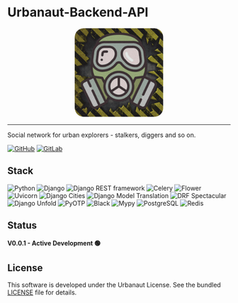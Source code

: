 # Urbanaut-Backend-API

<div align="center">
  <img src="docs/images/logo.png" alt="User Icon" width="200" height="200" style="border-radius: 10%;">
</div>

---

Social network for urban explorers - stalkers, diggers and so on.

[![GitHub](https://img.shields.io/badge/github-%23121011.svg?style=for-the-badge&logo=github&logoColor=white)](https://github.com/CrazyProger1/Urbanaut-API)
[![GitLab](https://img.shields.io/badge/gitlab-%23181717.svg?style=for-the-badge&logo=gitlab&logoColor=white)](https://gitlab.com/urbanaut/backend/api)

## Stack

![Python](https://img.shields.io/badge/Python-3776AB?style=for-the-badge&logo=python&logoColor=white)
![Django](https://img.shields.io/badge/Django-092E20?style=for-the-badge&logo=django&logoColor=white)
![Django REST framework](https://img.shields.io/badge/Django%20REST%20framework-092E20?style=for-the-badge&logo=django&logoColor=white)
![Celery](https://img.shields.io/badge/Celery-37814A?style=for-the-badge&logo=celery&logoColor=white)
![Flower](https://img.shields.io/badge/Flower-FFBF00?style=for-the-badge&logo=flower&logoColor=black)
![Uvicorn](https://img.shields.io/badge/Uvicorn-5E81AC?style=for-the-badge&logo=uvicorn&logoColor=white)
![Django Cities](https://img.shields.io/badge/Django%20Cities-003B5C?style=for-the-badge&logo=world&logoColor=white)
![Django Model Translation](https://img.shields.io/badge/Django%20Model%20Translation-003B5C?style=for-the-badge&logo=translate&logoColor=white)
![DRF Spectacular](https://img.shields.io/badge/DRF%20Spectacular-6B50FF?style=for-the-badge&logo=django&logoColor=white)
![Django Unfold](https://img.shields.io/badge/Django%20Unfold-38B2AC?style=for-the-badge&logo=django&logoColor=white)
![PyOTP](https://img.shields.io/badge/PyOTP-181717?style=for-the-badge&logo=python&logoColor=white)
![Black](https://img.shields.io/badge/Black-000000?style=for-the-badge&logo=python&logoColor=white)
![Mypy](https://img.shields.io/badge/Mypy-2A6DB2?style=for-the-badge&logo=python&logoColor=white)
![PostgreSQL](https://img.shields.io/badge/PostgreSQL-336791?style=for-the-badge&logo=postgresql&logoColor=white)
![Redis](https://img.shields.io/badge/Redis-DC382D?style=for-the-badge&logo=redis&logoColor=white)

## Status

**V0.0.1 - Active Development 🟢**

## License

This software is developed under the Urbanaut License. See the bundled [LICENSE](LICENSE) file for details.